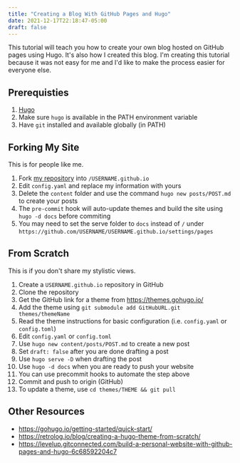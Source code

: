 ```yaml
---
title: "Creating a Blog With GitHub Pages and Hugo"
date: 2021-12-17T22:18:47-05:00
draft: false
---
```


This tutorial will teach you how to create your own blog hosted on GitHub pages using Hugo.
It's also how I created this blog. I'm creating this tutorial because it was not easy for me and I'd like to make the process easier for everyone else.

## Prerequisties

1. [Hugo](https://gohugo.io/getting-started/installing#binary-cross-platform)
2. Make sure `hugo` is available in the PATH environment variable
3. Have `git` installed and available globally (in PATH)

## Forking My Site

This is for people like me.

1. Fork [my repository](https://github.com/elibroftw/elibroftw.github.io) into `/USERNAME.github.io`
2. Edit `config.yaml` and replace my information with yours
3. Delete the `content` folder and use the command `hugo new posts/POST.md` to create your posts
4. The `pre-commit` hook will auto-update themes and build the site using `hugo -d docs` before commiting
5. You may need to set the serve folder to `docs` instead of `/` under `https://github.com/USERNAME/USERNAME.github.io/settings/pages`

## From Scratch

This is if you don't share my stylistic views.

1. Create a `USERNAME.github.io` repository in GitHub
2. Clone the repository
3. Get the GitHub link for a theme from https://themes.gohugo.io/
4. Add the theme using `git submodule add GitHubURL.git themes/themeName`
5. Read the theme instructions for basic configuration (i.e. `config.yaml` or `config.toml`)
6. Edit `config.yaml` or `config.toml`
7. Use `hugo new content/posts/POST.md` to create a new post
8. Set `draft: false` after you are done drafting a post
9. Use `hugo serve -D` when drafting the post
10. Use `hugo -d docs` when you are ready to push your website
11. You can use precommit hooks to automate the step above
12. Commit and push to origin (GitHub)
13. To update a theme, use `cd themes/THEME && git pull`

## Other Resources

- https://gohugo.io/getting-started/quick-start/
- https://retrolog.io/blog/creating-a-hugo-theme-from-scratch/
- https://levelup.gitconnected.com/build-a-personal-website-with-github-pages-and-hugo-6c68592204c7
